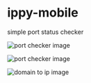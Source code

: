 ippy-mobile
===========

simple port status checker

![port checker image](http://i.imgur.com/Axdcwtt.png "port checker")

![port checker image](http://i.imgur.com/Wuve3IX.png "port checker")

![domain to ip image](http://i.imgur.com/w7Hz5SB.png "domtain to ip")
